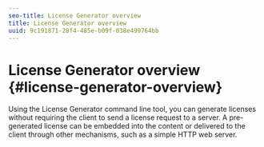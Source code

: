 ```yaml
---
seo-title: License Generator overview
title: License Generator overview
uuid: 9c191871-28f4-485e-b09f-038e499764bb
---
```


# License Generator overview {#license-generator-overview}

Using the License Generator command line tool, you can generate licenses without requiring the client to send a license request to a server. A pre-generated license can be embedded into the content or delivered to the client through other mechanisms, such as a simple HTTP web server. 

